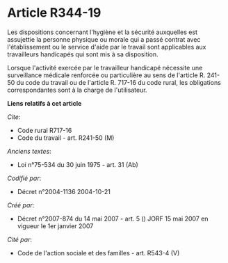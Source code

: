 # Article R344-19

Les dispositions concernant l'hygiène et la sécurité auxquelles est assujettie la personne physique ou morale qui a passé
contrat avec l'établissement ou le service d'aide par le travail sont applicables aux travailleurs handicapés qui sont mis à
sa disposition.

Lorsque l'activité exercée par le travailleur handicapé nécessite une surveillance médicale renforcée ou particulière au sens
de l'article R. 241-50 du code du travail ou de l'article R. 717-16 du code rural, les obligations correspondantes sont à la
charge de l'utilisateur.

**Liens relatifs à cet article**

_Cite_:

  - Code rural R717-16
  - Code du travail - art. R241-50 (M)

_Anciens textes_:

  - Loi n°75-534 du 30 juin 1975 - art. 31 (Ab)

_Codifié par_:

  - Décret n°2004-1136 2004-10-21

_Créé par_:

  - Décret n°2007-874 du 14 mai 2007 - art. 5 () JORF 15 mai 2007 en vigueur le 1er janvier 2007

_Cité par_:

  - Code de l'action sociale et des familles - art. R543-4 (V)
